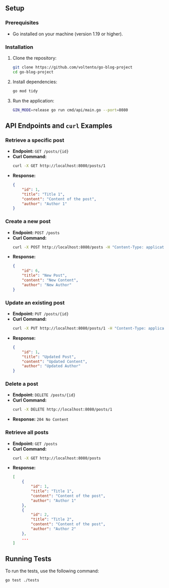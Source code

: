 
## Setup

### Prerequisites
- Go installed on your machine (version 1.19 or higher).

### Installation
1. Clone the repository:
    ```sh
    git clone https://github.com/voltento/go-blog-project
    cd go-blog-project
    ```

2. Install dependencies:
    ```sh
    go mod tidy
    ```

3. Run the application:
    ```sh
    GIN_MODE=release go run cmd/api/main.go --port=8080
    ```

## API Endpoints and `curl` Examples

### Retrieve a specific post
- **Endpoint:** `GET /posts/{id}`
- **Curl Command:**
    ```sh
    curl -X GET http://localhost:8080/posts/1
    ```
- **Response:**
    ```json
    {
        "id": 1,
        "title": "Title 1",
        "content": "Content of the post",
        "author": "Author 1"
    }
    ```

### Create a new post
- **Endpoint:** `POST /posts`
- **Curl Command:**
    ```sh
    curl -X POST http://localhost:8080/posts -H "Content-Type: application/json" -d '{"title":"New Post","content":"New Content","author":"New Author"}'
    ```
- **Response:**
    ```json
    {
        "id": 6,
        "title": "New Post",
        "content": "New Content",
        "author": "New Author"
    }
    ```

### Update an existing post
- **Endpoint:** `PUT /posts/{id}`
- **Curl Command:**
    ```sh
    curl -X PUT http://localhost:8080/posts/1 -H "Content-Type: application/json" -d '{"title":"Updated Post","content":"Updated Content","author":"Updated Author"}'
    ```
- **Response:**
    ```json
    {
        "id": 1,
        "title": "Updated Post",
        "content": "Updated Content",
        "author": "Updated Author"
    }
    ```

### Delete a post
- **Endpoint:** `DELETE /posts/{id}`
- **Curl Command:**
    ```sh
    curl -X DELETE http://localhost:8080/posts/1
    ```
- **Response:** `204 No Content`


### Retrieve all posts
- **Endpoint:** `GET /posts`
- **Curl Command:**
    ```sh
    curl -X GET http://localhost:8080/posts
    ```
- **Response:**
    ```json
    [
        {
            "id": 1,
            "title": "Title 1",
            "content": "Content of the post",
            "author": "Author 1"
        },
        {
            "id": 2,
            "title": "Title 2",
            "content": "Content of the post",
            "author": "Author 2"
        },
        ...
    ]
    ```

## Running Tests
To run the tests, use the following command:
```sh
go test ./tests
